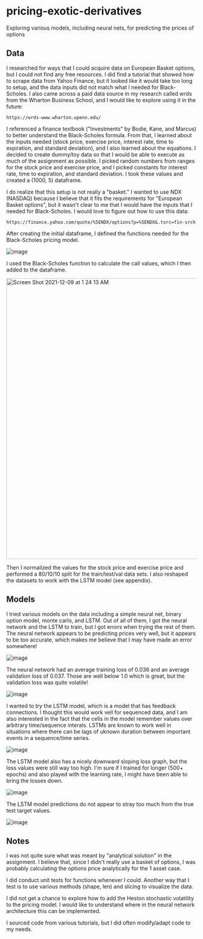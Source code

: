 # pricing-exotic-derivatives
Exploring various models, including neural nets, for predicting the prices of options

## Data
I researched for ways that I could acquire data on European Basket options, but I could not find any free resources. I did find a tutorial that showed how to scrape data from Yahoo Finance, but it looked like it would take too long to setup, and the data inputs did not match what I needed for Black-Scholes. I also came across a paid data source in my research called wrds from the Wharton Business School, and I would like to explore using it in the future:

```
https://wrds-www.wharton.upenn.edu/
```

I referenced a finance textbook ("Investments" by Bodie, Kane, and Marcus) to better understand the Black-Scholes formula. From that, I learned about the inputs needed (stock price, exercise price, interest rate, time to expiration, and standard deviation), and I also learned about the equations. I decided to create dummy/toy data so that I would be able to execute as much of the assignment as possible. I picked random numbers from ranges for the stock price and exercise price, and I picked constants for interest rate, time to expiration, and standard deviation. I took these values and created a (1000, 5) dataframe. 

I do realize that this setup is not really a "basket." I wanted to use NDX (NASDAQ) because I believe that it fits the requirements for "European Basket options", but it wasn't clear to me that I would have the inputs that I needed for Black-Scholes. I would love to figure out how to use this data:
```
https://finance.yahoo.com/quote/%5ENDX/options?p=%5ENDX&.tsrc=fin-srch
```

After creating the initial dataframe, I defined the functions needed for the Black-Scholes pricing model. 

![image](https://user-images.githubusercontent.com/39508404/145350293-a0cead28-2417-4882-a080-3b1ebea42d14.png)

I used the Black-Scholes function to calculate the call values, which I then added to the dataframe. 

<img width="743" alt="Screen Shot 2021-12-09 at 1 24 13 AM" src="https://user-images.githubusercontent.com/39508404/145352222-a2800a1b-6e5a-45d3-9564-e5d767fe34f8.png">


Then I normalized the values for the stock price and exercise price and performed a 80/10/10 split for the train/test/val data sets. I also reshaped the datasets to work with the LSTM model (see appendix). 

## Models
I tried various models on the data including a simple neural net, binary option model, monte carlo, and LSTM. Out of all of them, I got the neural network and the LSTM to train, but I got errors when trying the rest of them. The neural network appears to be predicting prices very well, but it appears to be too accurate, which makes me believe that I may have made an error somewhere!

![image](https://user-images.githubusercontent.com/39508404/145353611-06712ce9-5bd1-45b4-920b-bcb3ff3909fb.png)

The neural network had an average training loss of 0.036 and an average validation loss of 0.037. Those are well below 1.0 which is great, but the validation loss was quite volatile!

![image](https://user-images.githubusercontent.com/39508404/145349569-e5c8a04f-5fb9-4718-8032-1529c7c0d33e.png)

I wanted to try the LSTM model, which is a model that has feedback connections. I thought this would work vell for sequenced data, and I am also interested in the fact that the cells in the model remember values over arbitrary time/sequence interals. LSTMs are known to work well in situations where there can be lags of uknown duration between important events in a sequence/time series. 

![image](https://user-images.githubusercontent.com/39508404/145355192-0d8a0c40-80f6-4180-a2b1-eaf3778d7133.png)

The LSTM model also has a nicely downward sloping loss graph, but the loss values were still way too high. I'm sure if I trained for longer (500+ epochs) and also played with the learning rate, I might have been able to bring the losses down. 

![image](https://user-images.githubusercontent.com/39508404/145350087-61fe9536-2a37-48e3-a8c5-eac47cb3de5f.png)

The LSTM model predictions do not appear to stray too much from the true test target values.

![image](https://user-images.githubusercontent.com/39508404/145353722-bd3fe283-11be-4a13-b5b4-526df0408317.png)

## Notes
I was not quite sure what was meant by "analytical solution" in the assignment. I believe that, since I didn't really use a basket of options, I was probably calculating the options price analytically for the 1 asset case. 

I did conduct unit tests for functions whenever I could. Another way that I test is to use various methods (shape, len) and slicing to visualize the data.

I did not get a chance to explore how to add the Heston stochastic volatility to the pricing model. I would like to understand where in the neural network architecture this can be implemented.

I sourced code from various tutorials, but I did often modify/adapt code to my needs. 
